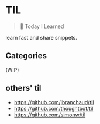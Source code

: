 # TIL

> 📝 Today I Learned

learn fast and share snippets.

## Categories

(WIP)

## others' til

- <https://github.com/jbranchaud/til>
- <https://github.com/thoughtbot/til>
- <https://github.com/simonw/til>
